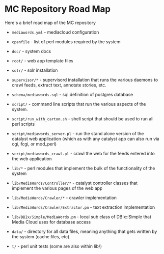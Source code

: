 # MC Repository Road Map

Here's a brief road map of the MC repository

* `mediawords.yml` - mediacloud configuration

* `cpanfile` - list of perl modules required by the system

* `doc/` - system docs

* `root/` - web app template files

* `solr/` - solr installation

* `supervisor/*` - supervisord installation that runs the various daemons to crawl feeds, extract text, annotate
  stories, etc.

* `schema/mediawords.sql` - sql definition of postgres database

* `script/` - command line scripts that run the various aspects of the system.

* `script/run_with_carton.sh` - shell script that should be used to run all perl scripts

* `script/mediawords_server.pl` - run the stand alone version of the catalyst
  web application (which as with any catalyst app can also run via cgi, fcgi,
  or mod_perl)

* `script/mediawords_crawl.pl` - crawl the web for the feeds entered into the
  web application

* `lib/*` - perl modules that implement the bulk of the functionality of the
  system

* `lib/MediaWords/Controller/*` - catalyst controller classes that implement
  the various pages of the web app

* `lib/MediaWords/Crawler/*` - crawler implementation

* `lib/MediaWords/Crawler/Extractor.pm` - text extraction implementation

* `lib/DBIx/Simple/MediaWords.pm` - local sub class of DBIx::Simple that
  Media Cloud uses for database access

* `data/` - directory for all data files, meaning anything that gets written by the system (cache files, etc).

* `t/` - perl unit tests (some are also within lib/)
